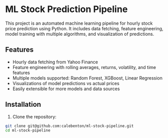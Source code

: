 # ML Stock Prediction Pipeline

This project is an automated machine learning pipeline for hourly stock price prediction using Python. It includes data fetching, feature engineering, model training with multiple algorithms, and visualization of predictions.

## Features

- Hourly data fetching from Yahoo Finance
- Feature engineering with rolling averages, returns, volatility, and time features
- Multiple models supported: Random Forest, XGBoost, Linear Regression
- Visualizations of model predictions vs actual prices
- Easily extensible for more models and data sources

## Installation

1. Clone the repository:

```bash
git clone git@github.com:calebenton/ml-stock-pipeline.git
cd ml-stock-pipeline
